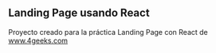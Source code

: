Landing Page usando React
-------------------------
Proyecto creado para la práctica Landing Page con React de www.4geeks.com
